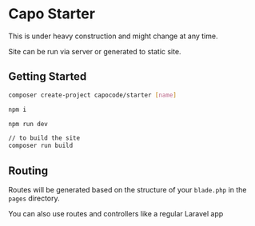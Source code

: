 # Capo Starter

This is under heavy construction and might change at any time.

Site can be run via server or generated to static site.

## Getting Started

```bash
composer create-project capocode/starter [name]

npm i

npm run dev

// to build the site
composer run build
```

## Routing

Routes will be generated based on the structure of your `blade.php` in the `pages` directory.

You can also use routes and controllers like a regular Laravel app
